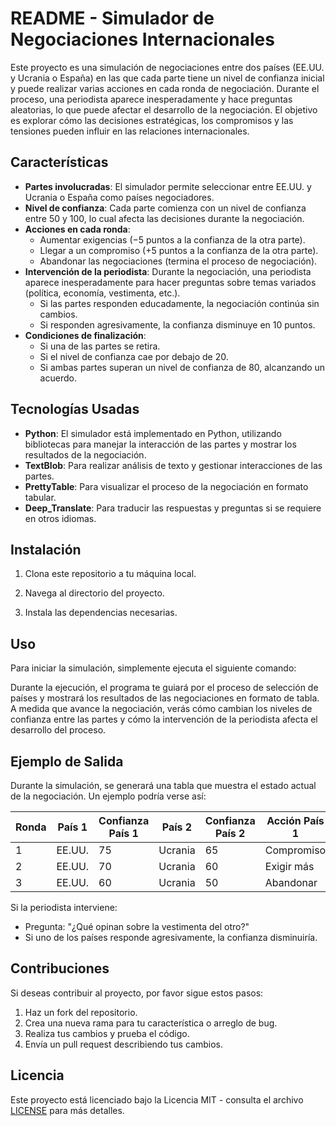# README - Simulador de Negociaciones Internacionales

Este proyecto es una simulación de negociaciones entre dos países (EE.UU. y Ucrania o España) en las que cada parte tiene un nivel de confianza inicial y puede realizar varias acciones en cada ronda de negociación. Durante el proceso, una periodista aparece inesperadamente y hace preguntas aleatorias, lo que puede afectar el desarrollo de la negociación. El objetivo es explorar cómo las decisiones estratégicas, los compromisos y las tensiones pueden influir en las relaciones internacionales.

## **Características**

- **Partes involucradas**: El simulador permite seleccionar entre EE.UU. y Ucrania o España como países negociadores.
- **Nivel de confianza**: Cada parte comienza con un nivel de confianza entre 50 y 100, lo cual afecta las decisiones durante la negociación.
- **Acciones en cada ronda**:
  - Aumentar exigencias (−5 puntos a la confianza de la otra parte).
  - Llegar a un compromiso (+5 puntos a la confianza de la otra parte).
  - Abandonar las negociaciones (termina el proceso de negociación).
- **Intervención de la periodista**: Durante la negociación, una periodista aparece inesperadamente para hacer preguntas sobre temas variados (política, economía, vestimenta, etc.).
  - Si las partes responden educadamente, la negociación continúa sin cambios.
  - Si responden agresivamente, la confianza disminuye en 10 puntos.
- **Condiciones de finalización**:
  - Si una de las partes se retira.
  - Si el nivel de confianza cae por debajo de 20.
  - Si ambas partes superan un nivel de confianza de 80, alcanzando un acuerdo.
  
## **Tecnologías Usadas**

- **Python**: El simulador está implementado en Python, utilizando bibliotecas para manejar la interacción de las partes y mostrar los resultados de la negociación.
- **TextBlob**: Para realizar análisis de texto y gestionar interacciones de las partes.
- **PrettyTable**: Para visualizar el proceso de la negociación en formato tabular.
- **Deep_Translate**: Para traducir las respuestas y preguntas si se requiere en otros idiomas.

## **Instalación**

1. Clona este repositorio a tu máquina local.

2. Navega al directorio del proyecto.

3. Instala las dependencias necesarias.

## **Uso**

Para iniciar la simulación, simplemente ejecuta el siguiente comando:

Durante la ejecución, el programa te guiará por el proceso de selección de países y mostrará los resultados de las negociaciones en formato de tabla. A medida que avance la negociación, verás cómo cambian los niveles de confianza entre las partes y cómo la intervención de la periodista afecta el desarrollo del proceso.

## **Ejemplo de Salida**

Durante la simulación, se generará una tabla que muestra el estado actual de la negociación. Un ejemplo podría verse así:

| Ronda | País 1 | Confianza País 1 | País 2  | Confianza País 2 | Acción País 1 | Acción País 2 | Confianza Total |
|-------|--------|------------------|---------|------------------|---------------|---------------|-----------------|
| 1     | EE.UU. | 75               | Ucrania | 65               | Compromiso    | Exigir más    | 70              |
| 2     | EE.UU. | 70               | Ucrania | 60               | Exigir más    | Compromiso    | 65              |
| 3     | EE.UU. | 60               | Ucrania | 50               | Abandonar     |               | -               |

Si la periodista interviene:

- Pregunta: "¿Qué opinan sobre la vestimenta del otro?"
- Si uno de los países responde agresivamente, la confianza disminuiría.

## **Contribuciones**

Si deseas contribuir al proyecto, por favor sigue estos pasos:

1. Haz un fork del repositorio.
2. Crea una nueva rama para tu característica o arreglo de bug.
3. Realiza tus cambios y prueba el código.
4. Envía un pull request describiendo tus cambios.

## **Licencia**

Este proyecto está licenciado bajo la Licencia MIT - consulta el archivo [LICENSE](LICENSE) para más detalles.